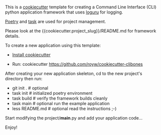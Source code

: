 This is a [cookiecutter](https://cookiecutter.readthedocs.io/) template for creating a Command Line Interface (CLI) python application framework 
that uses [loguru](https://loguru.readthedocs.io) for logging.  

[Poetry](https://python-poetry.org/) and [task](https://taskfile.dev/) are used for project management.

Please look at the {{cookiecutter.project_slug}}/README.md for framework details.

To create a new application using this template:

* [Install cookiecutter](https://cookiecutter.readthedocs.io/en/latest/installation.html)

* Run:  cookiecutter https://github.com/royw/cookiecutter-clibones

After creating your new application skeleton, cd to the new project's directory then run:

* git init .      # optional
* task init       # initialized poetry environment
* task build      # verify the framework builds cleanly
* task main       # optional run the example application
* less README.md  # optional read the instructions ;-)

Start modifying the project/__main__.py and add your application code...

Enjoy!
